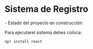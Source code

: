 <h1>Sistema de Registro</h1>
- Estado del proyecto en construcción

Para ejecutarel sistema debes coloca:

```npr install react```
